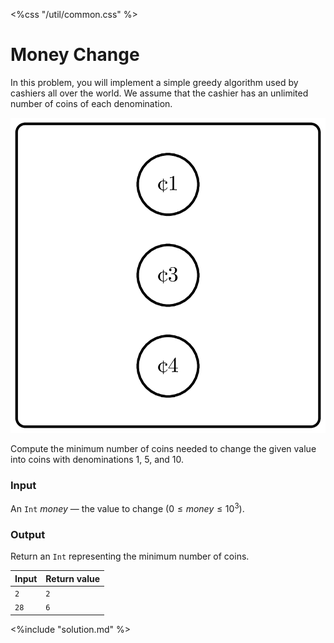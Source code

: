 <%css "/util/common.css" %>

# Money Change

In this problem, you will implement a simple greedy algorithm used by
cashiers all over the world. We assume that the cashier has an unlimited
number of coins of each denomination.

<div class="logo">
    <img src="../../images/money_change_dp_logo.png">
</div>

Compute the minimum number of coins needed to change
the given value into coins with denominations 1, 5, and 10.

### Input

An `Int` ${money}$ — the value to change ($0 \le {money} \le 10^3$).

### Output

Return an `Int` representing the minimum number of coins.

<div class="samples">

| Input | Return value |
|-------|--------------|
| `2`   | `2`          |
| `28`  | `6`          |

</div>

<div class="hint">
<%include "solution.md" %>
</div>



